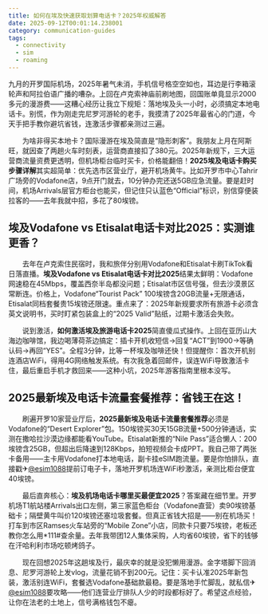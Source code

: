 ```yaml
---
title: 如何在埃及快速获取划算电话卡？2025年权威解答
date: 2025-09-12T00:01:14.238001
category: communication-guides
tags:
  - connectivity
  - sim
  - roaming
---
```


九月的开罗国际机场，2025年暑气未消，手机信号格空空如也，耳边是行李箱滚轮声和阿拉伯语广播的嘈杂。上回在卢克索神庙前刷地图，回国账单竟显示2000多元的漫游费——这糟心经历让我立下规矩：落地埃及头一小时，必须搞定本地电话卡。别慌，作为刚走完尼罗河游轮的老手，我摸清了2025年最省心的门道，今天手把手教你避坑省钱，连激活步骤都亲测过三遍。

　　为啥非得买本地卡？国际漫游在埃及简直是“隐形刺客”。我朋友上月在阿斯旺，就因查了两趟火车时刻表，运营商直接扣了380元。2025年新规下，三大运营商流量资费更透明，但机场柜台临时买卡，价格能翻倍！**2025埃及电话卡购买步骤详解**其实超简单：优先选市区营业厅，避开机场黄牛。比如开罗市中心Tahrir广场旁的Vodafone店，9点开门就去，10分钟办完还送5GB应急流量。要是赶时间，机场Arrivals层官方柜台也能买，但记住只认蓝色“Official”标识，别信穿便装拉客的——去年我就中招，多花了80埃镑。

## 埃及Vodafone vs Etisalat电话卡对比2025：实测谁更香？

　　去年在卢克索住民宿时，我和旅伴分别用Vodafone和Etisalat卡刷TikTok看日落直播。**埃及Vodafone vs Etisalat电话卡对比2025**结果太鲜明：Vodafone网速稳在45Mbps，覆盖西奈半岛都没问题；Etisalat市区信号强，但去沙漠景区常断连。价格上，Vodafone“Tourist Pack” 100埃镑含20GB流量+无限通话，Etisalat同档套餐贵15埃镑还限速。重点来了：2025年新规要求所有旅游卡必须含英文说明书，买时盯紧包装盒上的“2025 Valid”贴纸，过期卡激活会失败。

　　说到激活，**如何激活埃及旅游电话卡2025**简直傻瓜式操作。上回在亚历山大海边咖啡馆，我边喝薄荷茶边搞定：插卡开机收短信→回复“ACT”到1900→等确认码→再回“YES”。全程3分钟，比等一杯埃及咖啡还快！但提醒你：首次开机别连酒店WiFi，得用4G网络触发系统。有次我急着回邮件，误连WiFi导致激活卡住，最后重启手机才救回来——这种小坑，2025年游客指南里根本没写。

## 2025最新埃及电话卡流量套餐推荐：省钱王在这！

　　刷遍开罗10家营业厅后，**2025最新埃及电话卡流量套餐推荐**必须是Vodafone的“Desert Explorer”包。150埃镑买30天15GB流量+500分钟通话，实测在撒哈拉沙漠边缘都能看YouTube。Etisalat新推的“Nile Pass”适合懒人：200埃镑含25GB，但超出后降速到128Kbps，拍短视频会卡成PPT。我自己带了两张卡备用——主卡用Vodafone打本地电话，副卡挂eSIM跑流量。要是你怕排队，直接戳✈[@esim1088](https://t.me/s/esim1088)提前订电子卡，落地开罗机场连WiFi秒激活，亲测比柜台便宜40埃镑。

　　最后直奔核心：**埃及机场电话卡哪里买最便宜2025**？答案藏在细节里。开罗机场T1航站楼Arrivals出口左侧，第三家蓝色柜台（Vodafone直营）卖90埃镑基础卡；隔壁黄牛叫价120埃镑还塞垃圾套餐。但真正省钱大招是——别在机场买！打车到市区Ramses火车站旁的“Mobile Zone”小店，同款卡只要75埃镑，老板还教你怎么用*111#查余量。去年我带团12人集体采购，人均省60埃镑，省下的钱够在汗哈利利市场吃顿烤鸽子。

　　现在回想2025年这趟埃及行，最庆幸的就是没犯懒用漫游。金字塔脚下回消息、尼罗河游轮上发vlog，流量花销不到200元。记住：买卡认准2025年新包装，激活别连WiFi，套餐选Vodafone基础款最稳。要是落地手忙脚乱，就私信✈[@esim1088](https://t.me/s/esim1088)要攻略——他们连营业厅排队人少的时段都标好了。希望这点经验，让你在法老的土地上，信号满格钱包不瘪。